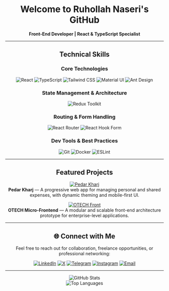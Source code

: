 <div align="center">

# Welcome to Ruhollah Naseri's GitHub  
**Front-End Developer | React & TypeScript Specialist**

</div>

---

<div align="center">

## Technical Skills

### **Core Technologies**
<p>
  <img alt="React" src="https://img.shields.io/badge/-React-61DAFB?logo=react&logoColor=black&style=flat-square">
  <img alt="TypeScript" src="https://img.shields.io/badge/-TypeScript-3178C6?logo=typescript&logoColor=white&style=flat-square">
  <img alt="Tailwind CSS" src="https://img.shields.io/badge/-Tailwind-06B6D4?logo=tailwindcss&logoColor=white&style=flat-square">
  <img alt="Material UI" src="https://img.shields.io/badge/-Material_UI-007FFF?logo=mui&logoColor=white&style=flat-square">
  <img alt="Ant Design" src="https://img.shields.io/badge/-Ant_Design-0170FE?logo=antdesign&logoColor=white&style=flat-square">
</p>

### **State Management & Architecture**
<p>
  <img alt="Redux Toolkit" src="https://img.shields.io/badge/-Redux_Toolkit-764ABC?logo=redux&logoColor=white&style=flat-square">
</p>

### **Routing & Form Handling**
<p>
  <img alt="React Router" src="https://img.shields.io/badge/-React_Router-CA4245?logo=reactrouter&logoColor=white&style=flat-square">
  <img alt="React Hook Form" src="https://img.shields.io/badge/-React_Hook_Form-EC5990?logo=reacthookform&logoColor=white&style=flat-square">
</p>

### **Dev Tools & Best Practices**
<p>
  <img alt="Git" src="https://img.shields.io/badge/-Git-F05032?logo=git&logoColor=white&style=flat-square">
  <img alt="Docker" src="https://img.shields.io/badge/-Docker-2496ED?logo=docker&logoColor=white&style=flat-square">
  <img alt="ESLint" src="https://img.shields.io/badge/-ESLint-4B32C3?logo=eslint&logoColor=white&style=flat-square">
</p>

</div>

---

<div align="center">

## Featured Projects

[![Pedar Kharj](https://custom-icon-badges.demolab.com/badge/-Expense_Tracker_PWA-4a5568?style=for-the-badge&logo=rocket)](https://github.com/ruhollah82/pedarkharj)  
**Pedar Kharj** — A progressive web app for managing personal and shared expenses, with dynamic theming and mobile-first UI.

[![OTECH Front](https://custom-icon-badges.demolab.com/badge/-Micro_Frontend_Prototype-4a5568?style=for-the-badge&logo=server)](https://github.com/ruhollah82/OTECH-front)  
**OTECH Micro-Frontend** — A modular and scalable front-end architecture prototype for enterprise-level applications.

</div>

---

<div align="center">

## 🌐 Connect with Me

Feel free to reach out for collaboration, freelance opportunities, or professional networking:

[![LinkedIn](https://img.shields.io/badge/-LinkedIn-0A66C2?logo=linkedin&logoColor=white&style=for-the-badge)](https://linkedin.com/in/ruhollah-naseri)
[![X](https://img.shields.io/badge/-X-000000?logo=x&logoColor=white&style=for-the-badge)](https://x.com/Ruhollah_82)
[![Telegram](https://img.shields.io/badge/-Telegram-26A5E4?logo=telegram&logoColor=white&style=for-the-badge)](https://t.me/ruhollah_82)
[![Instagram](https://img.shields.io/badge/-Instagram-E4405F?logo=instagram&logoColor=white&style=for-the-badge)](https://instagram.com/ruhollah_82)
[![Email](https://img.shields.io/badge/-Email-EA4335?logo=gmail&logoColor=white&style=for-the-badge)](mailto:ruhollah.naserii@gmail.com)

</div>

---

<div align="center">

![GitHub Stats](https://github-readme-stats.vercel.app/api?username=ruhollah82&show_icons=true&theme=nightowl&hide_title=true)  
![Top Languages](https://github-readme-stats.vercel.app/api/top-langs/?username=ruhollah82&layout=compact&theme=nightowl&langs_count=6)

</div>
